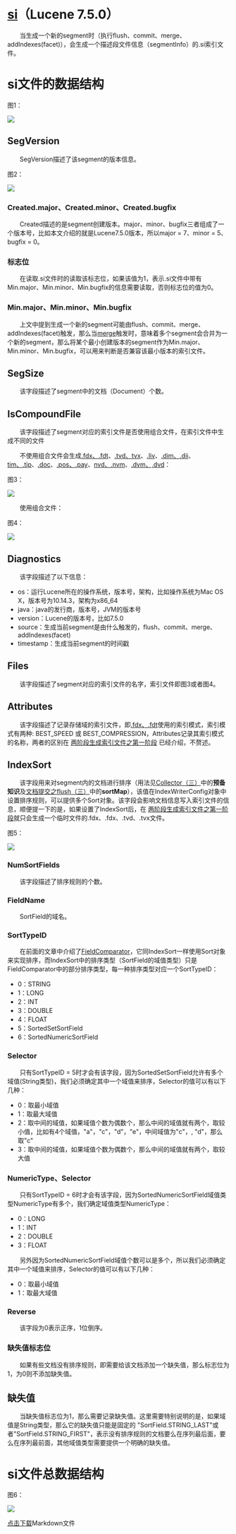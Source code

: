 # [si](https://www.amazingkoala.com.cn/Lucene/suoyinwenjian/)（Lucene 7.5.0）
&emsp;&emsp;当生成一个新的segment时（执行flush、commit、merge、addIndexes(facet)），会生成一个描述段文件信息（segmentInfo）的.si索引文件。

# si文件的数据结构

图1：

<img src="si-image/1.png">

## SegVersion
&emsp;&emsp;SegVersion描述了该segment的版本信息。

图2：

<img src="si-image/2.png">

### Created.major、Created.minor、Created.bugfix
&emsp;&emsp;Created描述的是segment创建版本。major、minor、bugfix三者组成了一个版本号，比如本文介绍的就是Lucene7.5.0版本，所以major = 7、minor = 5、bugfix = 0。

### 标志位
&emsp;&emsp;在读取.si文件时的读取该标志位，如果该值为1，表示.si文件中带有Min.major、Min.minor、Min.bugfix的信息需要读取，否则标志位的值为0。

### Min.major、Min.minor、Min.bugfix
&emsp;&emsp;上文中提到生成一个新的segment可能由flush、commit、merge、addIndexes(facet)触发，那么当[merge](https://www.amazingkoala.com.cn/Lucene/Index/2019/0519/60.html)触发时，意味着多个segment会合并为一个新的segment，那么将某个最小创建版本的segment作为Min.major、Min.minor、Min.bugfix，可以用来判断是否兼容该最小版本的索引文件。

## SegSize
&emsp;&emsp;该字段描述了segment中的文档（Document）个数。

## IsCompoundFile
&emsp;&emsp;该字段描述了segment对应的索引文件是否使用组合文件，在索引文件中生成不同的文件

&emsp;&emsp;不使用组合文件会生成[.fdx、.fdt](https://www.amazingkoala.com.cn/Lucene/suoyinwenjian/2019/0301/38.html)、[.tvd、tvx](https://www.amazingkoala.com.cn/Lucene/suoyinwenjian/2019/0429/56.html)、[.liv](https://www.amazingkoala.com.cn/Lucene/suoyinwenjian/2019/0425/54.html)、[.dim、.dii](https://www.amazingkoala.com.cn/Lucene/suoyinwenjian/2019/0424/53.html)、[tim、.tip](https://www.amazingkoala.com.cn/Lucene/suoyinwenjian/2019/0401/43.html)、[.doc](https://www.amazingkoala.com.cn/Lucene/suoyinwenjian/2019/0324/42.html)、[.pos、.pay](https://www.amazingkoala.com.cn/Lucene/suoyinwenjian/2019/0324/41.html)、[nvd、.nvm](https://www.amazingkoala.com.cn/Lucene/suoyinwenjian/2019/0305/39.html)、[.dvm、,dvd](https://www.amazingkoala.com.cn/Lucene/DocValues/)：

图3：

<img src="si-image/3.png">

&emsp;&emsp;使用组合文件：

图4：

<img src="si-image/4.png">

## Diagnostics
&emsp;&emsp;该字段描述了以下信息：

- os：运行Lucene所在的操作系统，版本号，架构，比如操作系统为Mac OS X，版本号为10.14.3，架构为x86_64
- java：java的发行商，版本号，JVM的版本号
- version：Lucene的版本号，比如7.5.0
- source：生成当前segment是由什么触发的，flush、commit、merge、addIndexes(facet)
- timestamp：生成当前segment的时间戳

## Files
&emsp;&emsp;该字段描述了segment对应的索引文件的名字，索引文件即图3或者图4。

## Attributes
&emsp;&emsp;该字段描述了记录存储域的索引文件，即[.fdx、.fdt](https://www.amazingkoala.com.cn/Lucene/suoyinwenjian/2019/0301/38.html)使用的索引模式，索引模式有两种: BEST_SPEED 或 BEST_COMPRESSION，Attributes记录其索引模式的名称，两者的区别在 [两阶段生成索引文件之第一阶段](https://www.amazingkoala.com.cn/Lucene/Index/2019/0521/61.html) 已经介绍，不赘述。

## IndexSort
&emsp;&emsp;该字段用来对segment内的文档进行排序（用法见[Collector（三）](https://www.amazingkoala.com.cn/Lucene/Search/2019/0814/84.html)中的**预备知识**及[文档提交之flush（三）](https://www.amazingkoala.com.cn/Lucene/Index/2019/0725/76.html)中的**sortMap**），该值在IndexWriterConfig对象中设置排序规则，可以提供多个Sort对象。该字段会影响文档信息写入索引文件的信息，顺便提一下的是，如果设置了IndexSort后，在 [两阶段生成索引文件之第一阶段](https://www.amazingkoala.com.cn/Lucene/Index/2019/0521/61.html)就只会生成一个临时文件的.fdx、.fdx、.tvd、.tvx文件。

图5：

<img src="si-image/5.png">

### NumSortFields
&emsp;&emsp;该字段描述了排序规则的个数。

### FieldName
&emsp;&emsp;SortField的域名。

### SortTypeID
&emsp;&emsp;在前面的文章中介绍了[FieldComparator](https://www.amazingkoala.com.cn/Lucene/Search/2019/0415/50.html)，它同IndexSort一样使用Sort对象来实现排序，而IndexSort中的排序类型（SortField的域值类型）只是FieldComparator中的部分排序类型，每一种排序类型对应一个SortTypeID：

- 0：STRING
- 1：LONG
- 2：INT
- 3：DOUBLE
- 4：FLOAT
- 5：SortedSetSortField
- 6：SortedNumericSortField

### Selector
&emsp;&emsp;只有SortTypeID = 5时才会有该字段，因为SortedSetSortField允许有多个域值(String类型)，我们必须确定其中一个域值来排序，Selector的值可以有以下几种：

- 0：取最小域值
- 1：取最大域值
- 2：取中间的域值，如果域值个数为偶数个，那么中间的域值就有两个，取较小值，比如有4个域值，"a"，"c"，"d"，"e"，中间域值为"c"，, "d"，那么取"c"
- 3：取中间的域值，如果域值个数为偶数个，那么中间的域值就有两个，取较大值

### NumericType、Selector
&emsp;&emsp;只有SortTypeID = 6时才会有该字段，因为SortedNumericSortField域值类型NumericType有多个，我们确定域值类型NumericType：

- 0：LONG
- 1：INT
- 2：DOUBLE
- 3：FLOAT

&emsp;&emsp;另外因为SortedNumericSortField域值个数可以是多个，所以我们必须确定其中一个域值来排序，Selector的值可以有以下几种：

- 0：取最小域值
- 1：取最大域值

### Reverse
&emsp;&emsp;该字段为0表示正序，1位倒序。

### 缺失值标志位
&emsp;&emsp;如果有些文档没有排序规则，即需要给该文档添加一个缺失值，那么标志位为1，为0则不添加缺失值。

## 缺失值
&emsp;&emsp;当缺失值标志位为1，那么需要记录缺失值。这里需要特别说明的是，如果域值是String类型，那么它的缺失值只能是固定的 "SortField.STRING_LAST"或者"SortField.STRING_FIRST"，表示没有排序规则的文档要么在序列最后面，要么在序列最前面，其他域值类型需要提供一个明确的缺失值。

# si文件总数据结构

图6：

<img src="si-image/6.png">

[点击下载](http://www.amazingkoala.com.cn/attachment/Lucene/%E7%B4%A2%E5%BC%95%E6%96%87%E4%BB%B6/si.zip)Markdown文件
